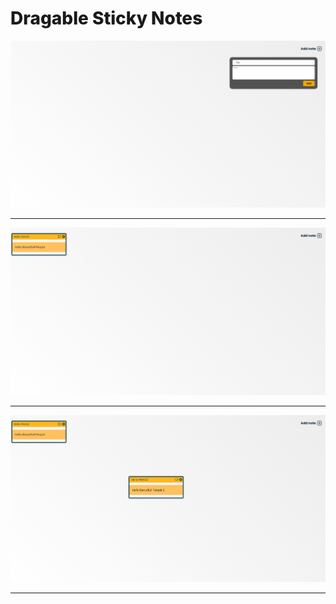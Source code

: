 <h1 style="font-weight: 800;">Dragable Sticky Notes</h1>
 
 <img src="images/pic1.png">

 -------------------------

 <img src="images/pic2.png">

 --------------------

 <img src="images/pic3.png">

 -----
